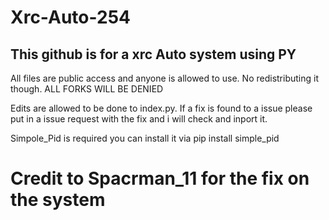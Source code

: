 # Xrc-Auto-254
## This github is for a xrc Auto system using PY
All files are public access and anyone is allowed to use. No redistributing it though. ALL FORKS WILL BE DENIED

Edits are allowed to be done to index.py. If a fix is found to a issue please put in a issue request with the fix and i will check and inport it.


Simpole_Pid is required you can install it via pip install simple_pid




# Credit to Spacrman_11 for the fix on the system


